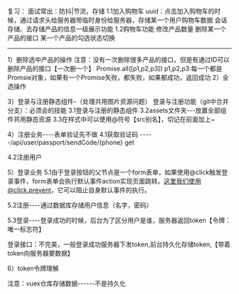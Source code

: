 复习：
面试常出：防抖|节流，存储
1.1加入购物车
uuid：点击加入购物车的时候，通过请求头给服务器带临时身份给服务器，存储某一个用户购物车数据
会话存储、去存储产品的信息一级展示功能
1.2购物车功能
修改产品数量
删除某一个产品的接口
某一个产品的勾选状态切换

**************************************
1）删除选中产品的操作
注意：没有一次删除很多产品的接口，但是有通过ID可以删除产品的接口【一次删一个】
Promise.all([p1,p2,p3])
p1,p2,p3:每一个都是Promsie对象，如果有一个Promise失败，都失败，如果都成功，返回成功
2）全选操作

3）登录与注册静态组件-（处理共用图片资源问题）
登录与注册功能（git中合并分支）：必须会的技能
  3.1登录与注册的静态组件
  3.2assets文件夹---放置全部组件共用静态资源
  3.3在样式中可以使用@符号【src别名】，切记在前面加上~

4）注册业务----表单验证先不做
  4.1获取验证码 -----/api/user/passport/sendCode/{phone} get

  4.2注册用户

5）登录业务
  5.1由于登录按钮的父节点是一个form表单，如果使用@click触发登录事件，form表单会执行默认事件action实现页面跳转。这里我们使用@click.prevent，它可以阻止自身默认事件的执行。

  5.2注册----通过数据库存储用户信息（名字，密码）

  5.3登录----登录成功的时候，后台为了区分用户是谁，服务器返回token【令牌：唯一标志符】

  登录接口：不完美，一般登录成功服务器下发token,前台持久化存储token,【带着token向服务器要数据】

6）token令牌理解

  注意：vuex仓库存储数据------不是持久化